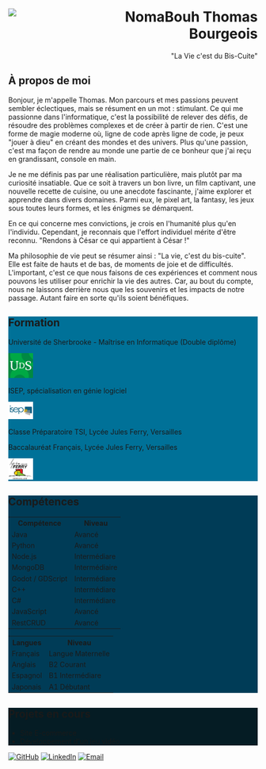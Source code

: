 <div>
    <img src="https://avatars.githubusercontent.com/u/92745593?v=4" width="100px" align="left"/>
    <h1 align="right">NomaBouh Thomas Bourgeois</h1>
    <p align="right">"La Vie c'est du Bis-Cuite"</p>
</div>

<div>
    <h2 align="left">À propos de moi</h2>
    <p>Bonjour, je m'appelle Thomas. Mon parcours et mes passions peuvent sembler éclectiques, mais se résument en un mot : stimulant. Ce qui me passionne dans l'informatique, c'est la possibilité de relever des défis, de résoudre des problèmes complexes et de créer à partir de rien. C'est une forme de magie moderne où, ligne de code après ligne de code, je peux "jouer à dieu" en créant des mondes et des univers. Plus qu'une passion, c'est ma façon de rendre au monde une partie de ce bonheur que j'ai reçu en grandissant, console en main.

Je ne me définis pas par une réalisation particulière, mais plutôt par ma curiosité insatiable. Que ce soit à travers un bon livre, un film captivant, une nouvelle recette de cuisine, ou une anecdote fascinante, j'aime explorer et apprendre dans divers domaines. Parmi eux, le pixel art, la fantasy, les jeux sous toutes leurs formes, et les énigmes se démarquent.

En ce qui concerne mes convictions, je crois en l'humanité plus qu'en l'individu. Cependant, je reconnais que l'effort individuel mérite d'être reconnu. "Rendons à César ce qui appartient à César !"

Ma philosophie de vie peut se résumer ainsi : "La vie, c'est du bis-cuite". Elle est faite de hauts et de bas, de moments de joie et de difficultés. L'important, c'est ce que nous faisons de ces expériences et comment nous pouvons les utiliser pour enrichir la vie des autres. Car, au bout du compte, nous ne laissons derrière nous que les souvenirs et les impacts de notre passage. Autant faire en sorte qu'ils soient bénéfiques.</p>
</div>

<div style="background-color: #007198;">
    <h2 align="left">Formation</h2>
    <p>Université de Sherbrooke - Maîtrise en Informatique (Double diplôme)</p>
    <img src="UDS.png" alt="Université de Sherbrooke" width="50">    
    <p>ISEP, spécialisation en génie logiciel</p>
    <img src="Isep.png" alt="ISEP" width="50">
    <p>Classe Préparatoire TSI, Lycée Jules Ferry, Versailles</p>
    <p>Baccalauréat Français, Lycée Jules Ferry, Versailles</p>
    <img src="LJFV.jpg" alt="JulesFerry" width="50">
</div>

<div style="background-color: #003C57;">
    <h2>Compétences</h2>
    <table>
        <tr>
            <th>Compétence</th>
            <th>Niveau</th>
        </tr>
        <tr>
            <td>Java</td>
            <td>Avancé</td>
        </tr>
        <tr>
            <td>Python</td>
            <td>Avancé</td>
        </tr>
        <tr>
            <td>Node.js</td>
            <td>Intermédiare</td>
        </tr>
        <tr>
            <td>MongoDB</td>
            <td>Intermédiaire</td>
        </tr>
        <tr>
            <td>Godot / GDScript</td>
            <td>Intermédiare</td>
        </tr>
        <tr>
            <td>C++</td>
            <td>Intermédiare</td>
        </tr>
        <tr>
            <td>C#</td>
            <td>Intermédiare</td>
        </tr>
        <tr>
            <td>JavaScript</td>
            <td>Avancé</td>
        </tr>
        <tr>
            <td>RestCRUD</td>
            <td>Avancé</td>
        </tr>
        <!-- Ajoutez d'autres compétences ici -->
    </table>
    <table>
        <tr>
            <th>Langues</th>
            <th>Niveau</th>
        </tr>
        <tr>
            <td>Français</td>
            <td>Langue Maternelle</td>
        </tr>
        <tr>
            <td>Anglais</td>
            <td>B2 Courant</td>
        </tr>
        <tr>
            <td>Espagnol</td>
            <td>B1 Intermédiare</td>
        </tr>
        <tr>
            <td>Japonais</td>
            <td>A1 Débutant</td>
        </tr>
    </table>
</div>

<div style="background-color: #051C24;">
    <h2>Projets en cours</h2>
    <ul>
        <li>Site E-commerce</li>
        <li>Développement d'un jeu vidéo</li>
    </ul>
</div>


[![GitHub](https://img.shields.io/badge/-GitHub-181717?style=for-the-badge&logo=GitHub&logoColor=white)](https://github.com/NomaBouh)
[![LinkedIn](https://img.shields.io/badge/-LinkedIn-0077B5?style=for-the-badge&logo=LinkedIn&logoColor=white)]([lien_vers_votre_profil_LinkedIn](https://www.linkedin.com/in/thomas-bourgeois-318353220/))
[![Email](https://img.shields.io/badge/-Email-D14836?style=for-the-badge&logo=Gmail&logoColor=white)](mailto:work.thomas.bourgeois@gmail.com)

